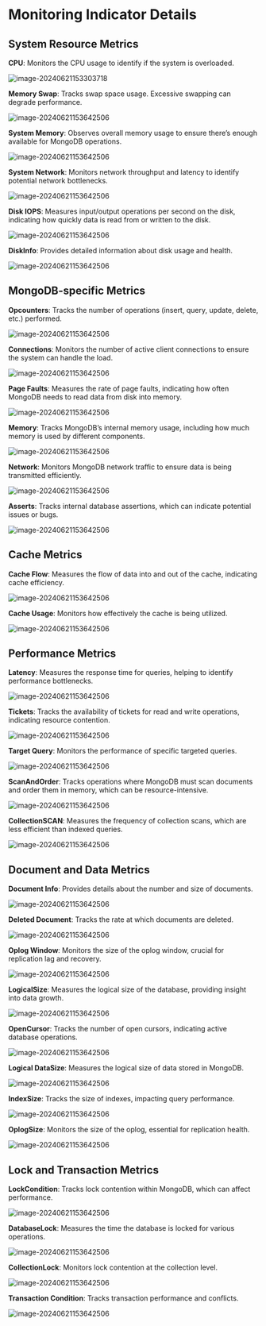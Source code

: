 # Monitoring Indicator Details

## System Resource Metrics

**CPU**: Monitors the CPU usage to identify if the system is overloaded.

![image-20240621153303718](../../images/whaleal-platform/06-monitor/cpu.png)

**Memory Swap**: Tracks swap space usage. Excessive swapping can degrade performance.

![image-20240621153642506](../../images/whaleal-platform/06-monitor/mem-swap.png)

**System Memory**: Observes overall memory usage to ensure there’s enough available for MongoDB operations.

![image-20240621153642506](../../images/whaleal-platform/06-monitor/mem.png)

**System Network**: Monitors network throughput and latency to identify potential network bottlenecks.

![image-20240621153642506](../../images/whaleal-platform/06-monitor/system-net-work.jpg)

**Disk IOPS**: Measures input/output operations per second on the disk, indicating how quickly data is read from or written to the disk.

![image-20240621153642506](../../images/whaleal-platform/06-monitor/disk-io.png)

**DiskInfo**: Provides detailed information about disk usage and health.

![image-20240621153642506](../../images/whaleal-platform/06-monitor/disk-info.png)

## MongoDB-specific Metrics

**Opcounters**: Tracks the number of operations (insert, query, update, delete, etc.) performed.

![image-20240621153642506](../../images/whaleal-platform/06-monitor/opcounters.png)

**Connections**: Monitors the number of active client connections to ensure the system can handle the load.

![image-20240621153642506](../../images/whaleal-platform/06-monitor/connections.png)

**Page Faults**: Measures the rate of page faults, indicating how often MongoDB needs to read data from disk into memory.

![image-20240621153642506](../../images/whaleal-platform/06-monitor/page-faults.png)

**Memory**: Tracks MongoDB’s internal memory usage, including how much memory is used by different components.

![image-20240621153642506](../../images/whaleal-platform/06-monitor/memory.png)

**Network**: Monitors MongoDB network traffic to ensure data is being transmitted efficiently.

![image-20240621153642506](../../images/whaleal-platform/06-monitor/network.png)

**Asserts**: Tracks internal database assertions, which can indicate potential issues or bugs.

![image-20240621153642506](../../images/whaleal-platform/06-monitor/asserts.png)

## Cache Metrics

**Cache Flow**: Measures the flow of data into and out of the cache, indicating cache efficiency.

![image-20240621153642506](../../images/whaleal-platform/06-monitor/cache-flow.png)

**Cache Usage**: Monitors how effectively the cache is being utilized.

![image-20240621153642506](../../images/whaleal-platform/06-monitor/cache-ssage.png)

## Performance Metrics

**Latency**: Measures the response time for queries, helping to identify performance bottlenecks.

![image-20240621153642506](../../images/whaleal-platform/06-monitor/latency.png)

**Tickets**: Tracks the availability of tickets for read and write operations, indicating resource contention.

![image-20240621153642506](../../images/whaleal-platform/06-monitor/tickets.png)

**Target Query**: Monitors the performance of specific targeted queries.

![image-20240621153642506](../../images/whaleal-platform/06-monitor/target-query.png)

**ScanAndOrder**: Tracks operations where MongoDB must scan documents and order them in memory, which can be resource-intensive.

![image-20240621153642506](../../images/whaleal-platform/06-monitor/scan-order.png)

**CollectionSCAN**: Measures the frequency of collection scans, which are less efficient than indexed queries.

![image-20240621153642506](../../images/whaleal-platform/06-monitor/collection-scan.png)

## Document and Data Metrics

**Document Info**: Provides details about the number and size of documents.

![image-20240621153642506](../../images/whaleal-platform/06-monitor/document-Info.png)

**Deleted Document**: Tracks the rate at which documents are deleted.

![image-20240621153642506](../../images/whaleal-platform/06-monitor/deleted-document.png)

**Oplog Window**: Monitors the size of the oplog window, crucial for replication lag and recovery.

![image-20240621153642506](../../images/whaleal-platform/06-monitor/oplog-window.png)

**LogicalSize**: Measures the logical size of the database, providing insight into data growth.

![image-20240621153642506](../../images/whaleal-platform/06-monitor/logical-size.png)

**OpenCursor**: Tracks the number of open cursors, indicating active database operations.

![image-20240621153642506](../../images/whaleal-platform/06-monitor/open-cursor.png)

**Logical DataSize**: Measures the logical size of data stored in MongoDB.

![image-20240621153642506](../../images/whaleal-platform/06-monitor/logical-data-size.png)

**IndexSize**: Tracks the size of indexes, impacting query performance.

![image-20240621153642506](../../images/whaleal-platform/06-monitor/index-size.png)

**OplogSize**: Monitors the size of the oplog, essential for replication health.

![image-20240621153642506](../../images/whaleal-platform/06-monitor/oplog-size.png)

## Lock and Transaction Metrics

**LockCondition**: Tracks lock contention within MongoDB, which can affect performance.

![image-20240621153642506](../../images/whaleal-platform/06-monitor/lock-condition.png)

**DatabaseLock**: Measures the time the database is locked for various operations.

![image-20240621153642506](../../images/whaleal-platform/06-monitor/database-lock.png)

**CollectionLock**: Monitors lock contention at the collection level.

![image-20240621153642506](../../images/whaleal-platform/06-monitor/collection-lock.png)

**Transaction Condition**: Tracks transaction performance and conflicts.

![image-20240621153642506](../../images/whaleal-platform/06-monitor/transaction-condition.png)

